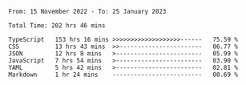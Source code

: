 <!-- <div align="center">
  
  ![](https://raw.githubusercontent.com/iaizawa0623/github-stats/master/generated/overview.svg#gh-dark-mode-only)
  ![](https://raw.githubusercontent.com/iaizawa0623/github-stats/master/generated/overview.svg#gh-light-mode-only)
  ![](https://raw.githubusercontent.com/iaizawa0623/github-stats/master/generated/languages.svg#gh-dark-mode-only)
  ![](https://raw.githubusercontent.com/iaizawa0623/github-stats/master/generated/languages.svg#gh-light-mode-only)

</div> -->


<!--
<a href="https://github.com/anuraghazra/github-readme-stats">
  <img src="https://github-readme-stats.vercel.app/api?username=iaizawa0623&show_icons=true&count_private=true&theme=dracula&line_height=40" />
  <img src="https://github-readme-stats.vercel.app/api/top-langs/?username=iaizawa0623&count_private=true&theme=dracula" />
</a>

***
-->

<!--START_SECTION:waka-->

```text
From: 15 November 2022 - To: 25 January 2023

Total Time: 202 hrs 46 mins

TypeScript   153 hrs 16 mins >>>>>>>>>>>>>>>>>>>------   75.59 %
CSS          13 hrs 43 mins  >>-----------------------   06.77 %
JSON         12 hrs 8 mins   >------------------------   05.99 %
JavaScript   7 hrs 54 mins   >------------------------   03.90 %
YAML         5 hrs 42 mins   >------------------------   02.81 %
Markdown     1 hr 24 mins    -------------------------   00.69 %
```

<!--END_SECTION:waka-->
